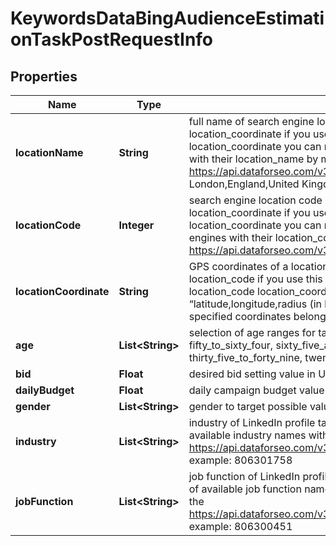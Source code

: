 

# KeywordsDataBingAudienceEstimationTaskPostRequestInfo


## Properties

| Name | Type | Description | Notes |
|------------ | ------------- | ------------- | -------------|
|**locationName** | **String** | full name of search engine location required field if you don’t specify location_code or location_coordinate if you use this field, you don’t need to specify location_code or location_coordinate you can receive the list of available locations of the search engine with their location_name by making a separate request to https://api.dataforseo.com/v3/keywords_data/bing/locations example: London,England,United Kingdom |  [optional] |
|**locationCode** | **Integer** | search engine location code required field if you don’t specify location_name or location_coordinate if you use this field, you don’t need to specify location_name or location_coordinate you can receive the list of available locations of the search engines with their location_code by making a separate request to https://api.dataforseo.com/v3/keywords_data/bing/locations example: 2840 |  [optional] |
|**locationCoordinate** | **String** | GPS coordinates of a location required field if you don’t specify location_name or location_code if you use this field, you don’t need to specify location_name or location_code location_coordinate parameter should be specified in the “latitude,longitude,radius (in km)” format the data will be provided for the country the specified coordinates belong to example: 29.6821525,-82.4098881,100 |  [optional] |
|**age** | **List&lt;String&gt;** | selection of age ranges for targeting possible values: eighteen_to_twenty_four, fifty_to_sixty_four, sixty_five_and_above, thirteen_to_seventeen, thirty_five_to_forty_nine, twenty_five_to_thirty_four, unknown, zero_to_twelve |  [optional] |
|**bid** | **Float** | desired bid setting value in USD maximum value: 1000 |  [optional] |
|**dailyBudget** | **Float** | daily campaign budget value in USD maximum value: 10000 |  [optional] |
|**gender** | **List&lt;String&gt;** | gender to target possible values: male, female, unknown |  [optional] |
|**industry** | **List&lt;String&gt;** | industry of LinkedIn profile targeting if you use this field, you can receive the list of available industry names  with industry_id by making a separate request to the https://api.dataforseo.com/v3/keywords_data/bing/audience_estimation/industries example: 806301758 |  [optional] |
|**jobFunction** | **List&lt;String&gt;** | job function of LinkedIn profile targeting if you use this field, you can receive the list of available job function names  with job_function_id by making a separate request to the https://api.dataforseo.com/v3/keywords_data/bing/audience_estimation/job_functions example: 806300451 |  [optional] |



